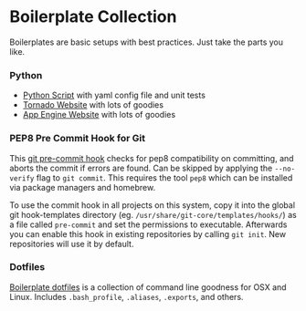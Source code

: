 # Boilerplate Collection

Boilerplates are basic setups with best practices. Just take the parts you like.

### Python

* [Python Script](https://github.com/metachris/boilerplates/tree/master/python) with yaml config file and unit tests
* [Tornado Website](https://github.com/metachris/tornado-boilerplate) with lots of goodies
* [App Engine Website](https://github.com/metachris/appengine-boilerplate) with lots of goodies


### PEP8 Pre Commit Hook for Git

This [git pre-commit hook](https://github.com/metachris/boilerplates/tree/master/python/pep8-git-pre-commit-hook) checks for pep8 compatibility on committing, and aborts the commit if errors are found. Can be skipped by applying the `--no-verify` flag to `git commit`. This requires the tool `pep8` which can be installed via package managers and homebrew.

To use the commit hook in all projects on this system, copy it into the global git hook-templates directory (eg. `/usr/share/git-core/templates/hooks/`) as a file called `pre-commit` and set the permissions to executable. Afterwards you can enable this hook in existing repositories by calling `git init`. New repositories will use it by default.


### Dotfiles

[Boilerplate dotfiles](https://github.com/metachris/boilerplates/tree/master/dotfiles) is a collection of command line goodness for OSX and Linux. Includes `.bash_profile`, `.aliases`, `.exports`, and others.

